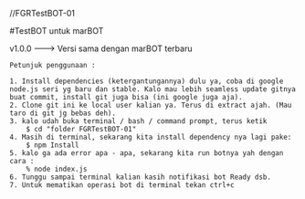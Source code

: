 //FGRTestBOT-01

#TestBOT untuk marBOT

v1.0.0 ---> Versi sama dengan marBOT terbaru

	Petunjuk penggunaan :

	1. Install dependencies (ketergantungannya) dulu ya, coba di google node.js seri yg baru dan stable. Kalo mau lebih seamless update gitnya buat commit, install git juga bisa (ini google juga aja).
	2. Clone git ini ke local user kalian ya. Terus di extract ajah. (Mau taro di git jg bebas deh).
	3. kalo udah buka terminal / bash / command prompt, terus ketik
		$ cd "folder FGRTestBOT-01"
	4. Masih di terminal, sekarang kita install dependency nya lagi pake:
		$ npm Install
	5. kalo ga ada error apa - apa, sekarang kita run botnya yah dengan cara :
		% node index.js
	6. Tunggu sampai terminal kalian kasih notifikasi bot Ready dsb.
	7. Untuk mematikan operasi bot di terminal tekan ctrl+c
